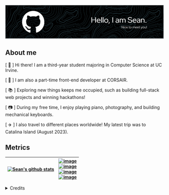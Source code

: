 ![Header](./github-header-image-gh-whiteborder.png)

## About me
[ :seedling: ] Hi there! I am a third-year student majoring in Computer Science at UC Irvine.

[ :office: ] I am also a part-time front-end developer at CORSAIR.

[ :books: ] Exploring new things keeps me occupied, such as building full-stack web projects and winning hackathons!

[ :camera: ] During my free time, I enjoy playing piano, photography, and building mechanical keyboards.

[ :airplane: ] I also travel to different places worldwide! My latest trip was to Catalina Island (August 2023).


## Metrics
<!--- Format for 2-columntable -->
| [![Sean's github stats](https://github-readme-stats.vercel.app/api?username=seancfong&count_private=true&show_icons=true&theme=nord&hide_rank=false&rank_icon=github)](https://github.com/anuraghazra/github-readme-stats) | [![image](https://img.shields.io/badge/website-000000?style=for-the-badge&logo=About.me&logoColor=white)](https://seancfong.com/) <br/> [![image](https://img.shields.io/badge/LinkedIn-0077B5?style=for-the-badge&logo=linkedin&logoColor=white)](https://www.linkedin.com/in/seancfong/) <br/> [![image](https://img.shields.io/badge/Gmail-D14836?style=for-the-badge&logo=gmail&logoColor=white)](mailto:seancfong@gmail.com)             <br/> [![image](https://img.shields.io/badge/Facebook-1877F2?style=for-the-badge&logo=facebook&logoColor=white)](https://www.facebook.com/seancfong/) <br/> <!--- [![image](https://img.shields.io/badge/LinkedIn-0077B5?style=for-the-badge&logo=linkedin&logoColor=white)](https://www.linkedin.com/in/seancfong/) <br/> [![image](https://img.shields.io/badge/LinkedIn-0077B5?style=for-the-badge&logo=linkedin&logoColor=white)](https://www.linkedin.com/in/seancfong/) -->
| ------------------------------------------------------------------------------- | --------------------------------------------------------------------------------- |


<details>
 <summary>Credits</summary>
 <br/>
  <div align="center">
   <img src="https://img.shields.io/badge/GitHub-100000?style=for-the-badge&logo=github&logoColor=white"/>
   <br/>
   <a href="https://github.com/anuraghazra/github-readme-stats/blob/master/themes/README.md"> GitHub README stats </a>
   <br/>
   <a href="https://github.com/alexandresanlim/Badges4-README.md-Profile"> Badges 4 README.md Profile  </a>
   <br/>
   <a href="https://github.com/leviarista/github-profile-header-generator"> Github Profile Header Generator </a>
  </div>
</details>

